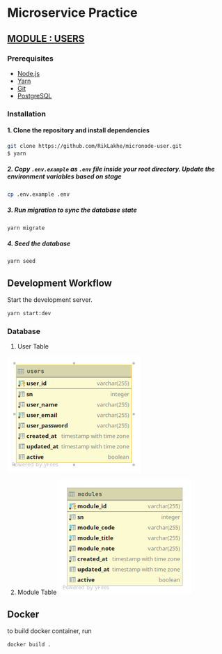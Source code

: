 # Microservice Practice

## [MODULE : USERS](https://micronode-user.herokuapp.com/)

### Prerequisites

- [Node.js](https://yarnpkg.com/en/docs/install)
- [Yarn](https://yarnpkg.com/en/docs/install)
- [Git](https://git-scm.com/downloads)
- [PostgreSQL](https://www.postgresql.org/download/)

### Installation

#### 1. Clone the repository and install dependencies

```sh
git clone https://github.com/RikLakhe/micronode-user.git
$ yarn
```

##### 2. Copy `.env.example` as `.env` file inside your root directory. Update the environment variables based on stage

```sh
cp .env.example .env
```

##### 3. Run migration to sync the database state

```sh
yarn migrate
```

##### 4. Seed the database

```sh
yarn seed
```

## Development Workflow

Start the development server.

```sh
yarn start:dev

```

### Database

1. User Table

![User Table Diagram](/img/users_table_diagram.png)

2. Module Table
![Modules Table Diagram](/img/modules_table_diagram.png)

## Docker
to build docker container, run

```sh
docker build .
```